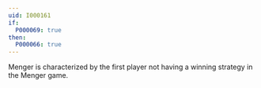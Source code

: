 ```yaml
---
uid: I000161
if:
  P000069: true
then:
  P000066: true
---
```


Menger is characterized by the first player not having a winning strategy in the Menger game.

